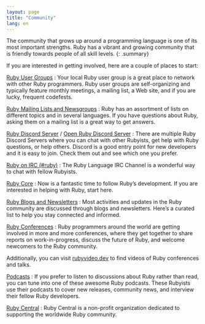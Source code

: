 ```yaml
---
layout: page
title: "Community"
lang: en
---
```


The community that grows up around a programming language is one of its
most important strengths. Ruby has a vibrant and growing community that
is friendly towards people of all skill levels.
{: .summary}

If you are interested in getting involved, here are a couple of places
to start:

[Ruby User Groups](user-groups/)
: Your local Ruby user group is a great place to network with other Ruby
  programmers. Ruby user groups are self-organizing and typically
  feature monthly meetings, a mailing list, a Web site, and if you are
  lucky, frequent codefests.

[Ruby Mailing Lists and Newsgroups](mailing-lists/)
: Ruby has an assortment of lists on different topics and in several
  languages. If you have questions about Ruby, asking them on a mailing
  list is a great way to get answers.

[Ruby Discord Server][ruby-discord] / [Open Ruby Discord Server][open-ruby-discord]
: There are multiple Ruby Discord Servers where you can
  chat with other Rubyists, get help with Ruby questions, or help others.
  Discord is a good entry point for new developers and it is easy to join.
  Check them out and see which one you prefer.

[Ruby on IRC (#ruby)](https://web.libera.chat/#ruby)
: The Ruby Language IRC Channel is a wonderful way to chat with fellow
  Rubyists.

[Ruby Core](ruby-core/)
: Now is a fantastic time to follow Ruby’s development.
  If you are interested in helping with Ruby, start here.

[Ruby Blogs and Newsletters](weblogs/)
: Most activities and updates in the Ruby community are discussed through blogs and newsletters. Here’s a curated list to help you stay connected and informed.

[Ruby Conferences](conferences/)
: Ruby programmers around the world are getting involved in more and
  more conferences, where they get together to share reports on
  work-in-progress, discuss the future of Ruby, and welcome newcomers to
  the Ruby community.

  Additionally, you can visit [rubyvideo.dev](https://www.rubyvideo.dev/) to find videos of Ruby conferences and talks.

[Podcasts](podcasts/)
: If you prefer to listen to discussions about Ruby rather than read,
  you can tune into one of these awesome Ruby podcasts. These Rubyists
  use their podcasts to cover new releases, community news, and
  interview their fellow Ruby developers.

[Ruby Central][ruby-central]
: Ruby Central is a non-profit organization dedicated to supporting the worldwide Ruby community.

[ruby-central]: http://rubycentral.org/
[ruby-discord]: https://discord.gg/ad2acQFtkh
[open-ruby-discord]: https://discord.gg/bVbpn85Dt2
